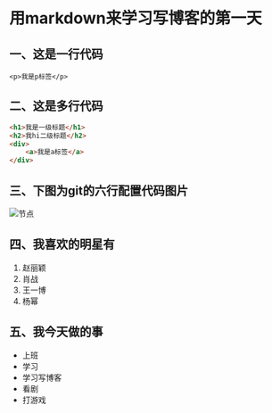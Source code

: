 # 用markdown来学习写博客的第一天
## 一、这是一行代码
    <p>我是p标签</p>
## 二、这是多行代码
~~~html
<h1>我是一级标题</h1>
<h2>我hi二级标题</h2>
<div>
    <a>我是a标签</a>
</div>
~~~
## 三、下图为git的六行配置代码图片

   ![节点](https://gimg2.baidu.com/image_search/src=http%3A%2F%2Fi1.chexun.net%2Fimages%2F2020%2F1118%2F48401%2Fnews_0_0_12666D675592B42B573DAD021B1EDF2C.jpg&refer=http%3A%2F%2Fi1.chexun.net&app=2002&size=f9999,10000&q=a80&n=0&g=0n&fmt=jpeg?sec=1642944702&t=ab3a78a62debb4674d8d098f70cda43a)
## 四、我喜欢的明星有
1. 赵丽颖
2. 肖战
3. 王一博
4. 杨幂
## 五、我今天做的事
- 上班
- 学习
- 学习写博客
- 看剧
- 打游戏